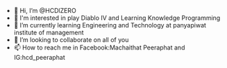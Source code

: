 - 👋 Hi, I’m @HCDlZERO
- 👀 I'm interested in play Diablo IV and Learning Knowledge Programming
- 🌱 I’m currently learning Engineering and Technology at panyapiwat institute of management
- 💞️ I’m looking to collaborate on all of you
- 📫 How to reach me in Facebook:Machaithat Peeraphat and IG:hcd_peeraphat

<!---
HCDlZERO/HCDlZERO is a ✨ special ✨ repository because its `README.md` (this file) appears on your GitHub profile.
You can click the Preview link to take a look at your changes.
--->
